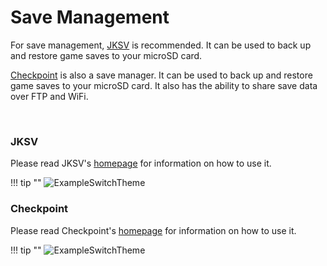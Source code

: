 # Save Management

For save management, [JKSV](https://github.com/J-D-K/JKSV) is recommended. It can be used to back up and restore game saves to your microSD card.

[Checkpoint](https://github.com/FlagBrew/Checkpoint) is also a save manager. It can be used to back up and restore game saves to your microSD card. It also has the ability to share save data over FTP and WiFi.

&nbsp;

### JKSV
Please read JKSV's [homepage](https://github.com/J-D-K/JKSV) for information on how to use it.

!!! tip ""
	![ExampleSwitchTheme](../extras/img/save_jksv.jpg)

### Checkpoint
Please read Checkpoint's [homepage](https://github.com/Flagbrew/Checkpoint) for information on how to use it.

!!! tip ""
	![ExampleSwitchTheme](../extras/img/save_checkpoint.jpg)
